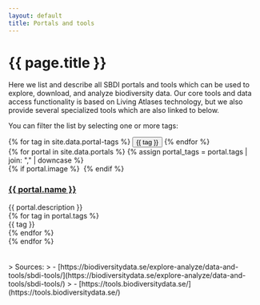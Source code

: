 ```yaml
---
layout: default
title: Portals and tools
---
```

# {{ page.title }}

Here we list and describe all SBDI portals and tools which can be used to explore, download, and analyze biodiversity data. Our core tools and data access functionality is based on Living Atlases technology, but we also provide several specialized tools which are also linked to below.

You can filter the list by selecting one or more tags:
<div class="mb-4 space-x-1">
  {% for tag in site.data.portal-tags %}
    <button data-filter="{{ tag | downcase }}" class="px-3 py-1 mb-2 rounded-full bg-gray-200 text-gray-700 text-nowrap cursor-pointer">{{ tag }}</button>
  {% endfor %}
</div>

<div class="mt-8 grid grid-cols-1 lg:grid-cols-2 gap-6">
{% for portal in site.data.portals %}
  {% assign portal_tags = portal.tags | join: "," | downcase %}
  <article class="flex flex-col shadow-md cursor-pointer hover:bg-slate-100 rounded-lg" onclick="location.href='{{ portal.link }}';" data-tags="{{ portal_tags }}">
    {% if portal.image %}
      <img src="/uploads/portals/{{ portal.image }}" class="h-48 {% if portal.image-full-width %}w-full rounded-t-lg{% else %}m-auto{% endif %}" alt="">
    {% endif %}
    <div class="flex-grow mx-4 my-2">
      <h3><a href="{{ portal.link }}" class="no-underline">{{ portal.name }}</a></h3>
      <div class="tool-description mb-1 text-slate-700">{{ portal.description }}</div>
    </div>
    <div class="mx-4 mb-4 text-sm">
      {% for tag in portal.tags %}
        <div class="inline px-3 py-1 mb-1 rounded-full bg-gray-200 text-gray-700 text-nowrap">{{ tag }}</div>
      {% endfor %}
    </div>
  </article>
{% endfor %}
</div>

<br>
<br>
> Sources:
> - [https://biodiversitydata.se/explore-analyze/data-and-tools/sbdi-tools/](https://biodiversitydata.se/explore-analyze/data-and-tools/sbdi-tools/)
> - [https://tools.biodiversitydata.se/](https://tools.biodiversitydata.se/)

<script>
  document.addEventListener("DOMContentLoaded", () => {
    const filterButtons = document.querySelectorAll("[data-filter]");
    const portals = document.querySelectorAll("[data-tags]");

    function getActiveFiltersFromHash() {
      const hash = window.location.hash.slice(1); // remove '#'
      const params = new URLSearchParams(hash);
      const tags = params.get("tags");
      return tags ? new Set(tags.split(",")) : new Set();
    }

    function updateHash() {
      const params = new URLSearchParams();
      if (activeFilters.size > 0) {
        params.set("tags", [...activeFilters].join(","));
      }
      window.location.hash = params.toString();
    }

    function applyFilters() {
      portals.forEach(portal => {
        const tags = portal.dataset.tags.split(",");
        const visible = [...activeFilters].every(f => tags.includes(f));
        portal.style.display = visible || activeFilters.size === 0 ? "" : "none";
      });

      filterButtons.forEach(btn => {
        const tag = btn.dataset.filter;
        if (activeFilters.has(tag)) {
          btn.classList.add("bg-blue-600", "text-white");
          btn.classList.remove("bg-gray-200", "text-gray-700");
        } else {
          btn.classList.remove("bg-blue-600", "text-white");
          btn.classList.add("bg-gray-200", "text-gray-700");
        }
      });
    }

    // Init
    let activeFilters = getActiveFiltersFromHash();
    applyFilters();

    // Update filters on button click
    filterButtons.forEach(btn => {
      btn.addEventListener("click", () => {
        const tag = btn.dataset.filter;
        if (activeFilters.has(tag)) {
          activeFilters.delete(tag);
        } else {
          activeFilters.add(tag);
        }
        updateHash();
        applyFilters();
      });
    });

    // Handle back/forward navigation (hash changes)
    window.addEventListener("hashchange", () => {
      activeFilters = getActiveFiltersFromHash();
      applyFilters();
    });
  });
</script>